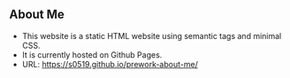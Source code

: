 ## About Me 

* This website is a static HTML website using semantic tags and minimal CSS. 
* It is currently hosted on Github Pages.
* URL: https://s0519.github.io/prework-about-me/
